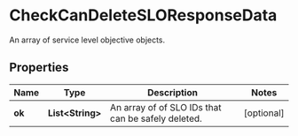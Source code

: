 

# CheckCanDeleteSLOResponseData

An array of service level objective objects.

## Properties

Name | Type | Description | Notes
------------ | ------------- | ------------- | -------------
**ok** | **List&lt;String&gt;** | An array of of SLO IDs that can be safely deleted. |  [optional]



